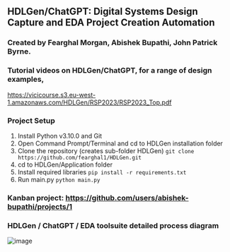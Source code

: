 ## HDLGen/ChatGPT: Digital Systems Design Capture and EDA Project Creation Automation
### Created by Fearghal Morgan, Abishek Bupathi, John Patrick Byrne.

### Tutorial videos on HDLGen/ChatGPT, for a range of design examples,
https://vicicourse.s3.eu-west-1.amazonaws.com/HDLGen/RSP2023/RSP2023_Top.pdf

### Project Setup
1. Install Python v3.10.0 and Git
2. Open Command Prompt/Terminal and cd to HDLGen installation folder
3. Clone the repository (creates sub-folder HDLGen)
``
git clone https://github.com/fearghal1/HDLGen.git
``
3. cd to HDLGen/Application folder
4. Install required libraries
``
pip install -r requirements.txt
``
5. Run main.py
``
python main.py
``

### Kanban project: https://github.com/users/abishek-bupathi/projects/1

### HDLGen / ChatGPT / EDA toolsuite detailed process diagram
![image](https://vicicourse.s3.eu-west-1.amazonaws.com/HDLGen/HDLGen_ChatGPT_DetailedProcessDiagram.png)
